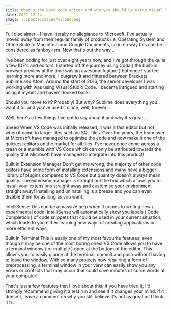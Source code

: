 ```yaml
---
title: What's the best code editor and why you should be using Visual Studio Code
date: 2021-12-24
image: ../posts/images/vscode.png
---
```


Full disclaimer - I have literally no allegiance to Microsoft. I've actually moved away from their regular family of products i.e. Operating System and Office Suite to Macintosh and Google Documents, so in no way this can be considered as fanboy-ism. Now that's out the way...

I've been coding for just over eight years now, and I've got through the quite a few IDE's and editors. I started off the journey using Coda ( the built-in browser preview at the time was an awesome feature ) but once I started learning more and more, I outgrew it and flittered between Brackets, Sublime and Atom. Around the start of 2016, the senior developer I was working with was using Visual Studio Code. I became intrigued and starting using it myself and haven't looked back.

Should you move to it? Probably! But why? Sublime does everything you want it to, and you've used it since, well, forever...

Well, here's a few things I've got to say about it and why it's great..

Speed
When VS Code was initially released, it was a fast editor but not when it came to larger files such as SQL files. Over the years, the team over at Microsoft have managed to optimise the code and now make it one of the quickest editors on the market for all files. I've never once come across a crash or a stumble with VS Code which can only be attributed towards the quality that Microsoft have managed to integrate into this product!

Built in Extension Manager
Don't get me wrong, the majority of other code editors have some form of installing extensions and many have a bigger library of plugins compared to VS Code but quantity doesn't always mean quality. The extension manager is straight out the box which allows you to install your extensions straight away and customise your environment straight away! Installing and uninstalling is a breeze and you can even disable them for as long as you want.

IntelliSense
This can be a massive help when it comes to writing new / experimental code. IntelliSense will automatically show you labels ( Code Completion ) of code snippets that could be used in your current situation, which leads to you either learning new ways of creating applications or more efficient ways.

Built In Terminal
This is easily one of my most favourite features, even though it may be one of the most boring ones! VS Code allows you to have a terminal window ( or multiple ) open at the bottom of the editor. This allow's you to easily glance at the terminal, commit and push without having to leave the window. With so many projects now requiring a form of preprocessing, a terminal window in your view can easily show you any errors or conflicts that may occur that could save minutes of curse words at your computer!

That's just a few features that I love about this. If you have tried it, I'd strongly recommend giving it a test run and see if it changes your mind. If it doesn't, leave a comment on why you still believe it's not as great as I think it is.